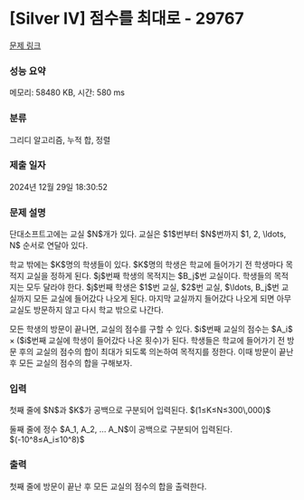# [Silver IV] 점수를 최대로 - 29767 

[문제 링크](https://www.acmicpc.net/problem/29767) 

### 성능 요약

메모리: 58480 KB, 시간: 580 ms

### 분류

그리디 알고리즘, 누적 합, 정렬

### 제출 일자

2024년 12월 29일 18:30:52

### 문제 설명

<p>단대소프트고에는 교실 $N$개가 있다. 교실은 $1$번부터 $N$번까지 $1, 2, \ldots, N$ 순서로 연달아 있다. </p>

<p>학교 밖에는 $K$명의 학생들이 있다. $K$명의 학생은 학교에 들어가기 전 학생마다 목적지 교실을 정하게 된다. $j$번째 학생의 목적지는 $B_j$번 교실이다. 학생들의 목적지는 모두 달라야 한다. $j$번째 학생은 $1$번 교실, $2$번 교실, $\ldots, B_j$번 교실까지 모든 교실에 들어갔다 나오게 된다. 마지막 교실까지 들어갔다 나오게 되면 아무 교실도 방문하지 않고 다시 학교 밖으로 나간다.</p>

<p>모든 학생의 방문이 끝나면, 교실의 점수를 구할 수 있다. $i$번째 교실의 점수는 $A_i$ ×<b> </b>($i$번째 교실에 학생이 들어갔다 나온 횟수)가 된다. 학생들은 학교에 들어가기 전 방문 후의 교실의 점수의 합이 최대가 되도록 의논하여 목적지를 정한다. 이때 방문이 끝난 후 모든 교실의 점수의 합을 구해보자. </p>

### 입력 

 <p>첫째 줄에 $N$과 $K$가 공백으로 구분되어 입력된다. $(1≤K≤N≤300\,000)$</p>

<p>둘째 줄에 정수 $A_1, A_2, ... A_N$이 공백으로 구분되어 입력된다. $(-10^8≤A_i≤10^8)$</p>

### 출력 

 <p>첫째 줄에 방문이 끝난 후 모든 교실의 점수의 합을 출력한다.</p>

